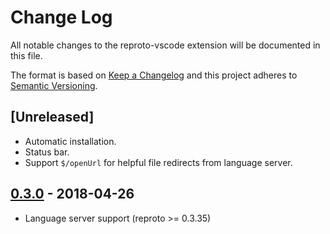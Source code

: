 # Change Log
All notable changes to the reproto-vscode extension will be documented in this file.

The format is based on [Keep a Changelog](http://keepachangelog.com/en/1.0.0/)
and this project adheres to [Semantic Versioning](http://semver.org/spec/v2.0.0.html).

## [Unreleased]
- Automatic installation.
- Status bar.
- Support `$/openUrl` for helpful file redirects from language server.

## [0.3.0] - 2018-04-26
- Language server support (reproto >= 0.3.35)

[0.3.0]: https://github.com/reproto/reproto-vscode/compare/0.2.1...0.3.0

